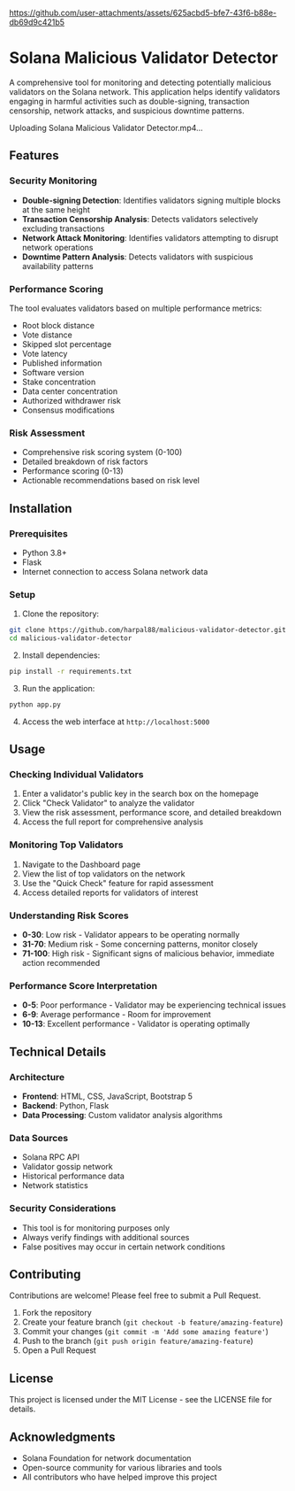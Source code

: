 
https://github.com/user-attachments/assets/625acbd5-bfe7-43f6-b88e-db69d9c421b5
# Solana Malicious Validator Detector

A comprehensive tool for monitoring and detecting potentially malicious validators on the Solana network. This application helps identify validators engaging in harmful activities such as double-signing, transaction censorship, network attacks, and suspicious downtime patterns.



Uploading Solana Malicious Validator Detector.mp4…



## Features

### Security Monitoring
- **Double-signing Detection**: Identifies validators signing multiple blocks at the same height
- **Transaction Censorship Analysis**: Detects validators selectively excluding transactions
- **Network Attack Monitoring**: Identifies validators attempting to disrupt network operations
- **Downtime Pattern Analysis**: Detects validators with suspicious availability patterns

### Performance Scoring
The tool evaluates validators based on multiple performance metrics:
- Root block distance
- Vote distance
- Skipped slot percentage
- Vote latency
- Published information
- Software version
- Stake concentration
- Data center concentration
- Authorized withdrawer risk
- Consensus modifications

### Risk Assessment
- Comprehensive risk scoring system (0-100)
- Detailed breakdown of risk factors
- Performance scoring (0-13)
- Actionable recommendations based on risk level

## Installation

### Prerequisites
- Python 3.8+
- Flask
- Internet connection to access Solana network data

### Setup
1. Clone the repository:
```bash
git clone https://github.com/harpal88/malicious-validator-detector.git
cd malicious-validator-detector
```

2. Install dependencies:
```bash
pip install -r requirements.txt
```

3. Run the application:
```bash
python app.py
```

4. Access the web interface at `http://localhost:5000`

## Usage

### Checking Individual Validators
1. Enter a validator's public key in the search box on the homepage
2. Click "Check Validator" to analyze the validator
3. View the risk assessment, performance score, and detailed breakdown
4. Access the full report for comprehensive analysis

### Monitoring Top Validators
1. Navigate to the Dashboard page
2. View the list of top validators on the network
3. Use the "Quick Check" feature for rapid assessment
4. Access detailed reports for validators of interest

### Understanding Risk Scores
- **0-30**: Low risk - Validator appears to be operating normally
- **31-70**: Medium risk - Some concerning patterns, monitor closely
- **71-100**: High risk - Significant signs of malicious behavior, immediate action recommended

### Performance Score Interpretation
- **0-5**: Poor performance - Validator may be experiencing technical issues
- **6-9**: Average performance - Room for improvement
- **10-13**: Excellent performance - Validator is operating optimally

## Technical Details

### Architecture
- **Frontend**: HTML, CSS, JavaScript, Bootstrap 5
- **Backend**: Python, Flask
- **Data Processing**: Custom validator analysis algorithms

### Data Sources
- Solana RPC API
- Validator gossip network
- Historical performance data
- Network statistics

### Security Considerations
- This tool is for monitoring purposes only
- Always verify findings with additional sources
- False positives may occur in certain network conditions

## Contributing

Contributions are welcome! Please feel free to submit a Pull Request.

1. Fork the repository
2. Create your feature branch (`git checkout -b feature/amazing-feature`)
3. Commit your changes (`git commit -m 'Add some amazing feature'`)
4. Push to the branch (`git push origin feature/amazing-feature`)
5. Open a Pull Request

## License

This project is licensed under the MIT License - see the LICENSE file for details.

## Acknowledgments

- Solana Foundation for network documentation
- Open-source community for various libraries and tools
- All contributors who have helped improve this project
